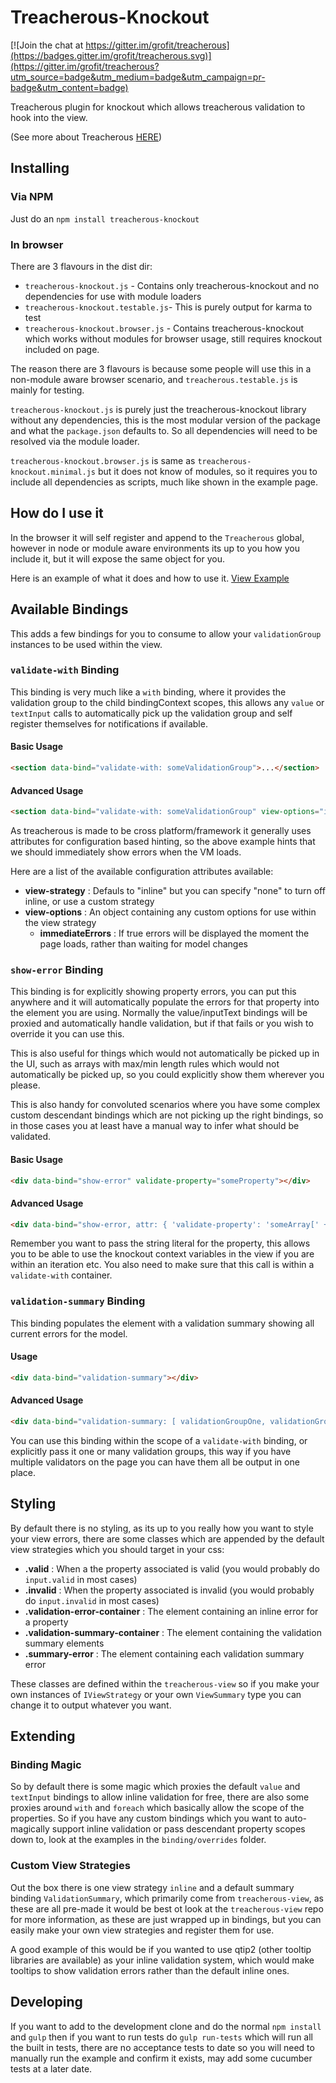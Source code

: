 # Treacherous-Knockout

[![Join the chat at https://gitter.im/grofit/treacherous](https://badges.gitter.im/grofit/treacherous.svg)](https://gitter.im/grofit/treacherous?utm_source=badge&utm_medium=badge&utm_campaign=pr-badge&utm_content=badge)

Treacherous plugin for knockout which allows treacherous validation to hook into the view.

(See more about Treacherous [HERE](https://github.com/grofit/treacherous))

## Installing

### Via NPM

Just do an `npm install treacherous-knockout`

### In browser

There are 3 flavours in the dist dir:

* `treacherous-knockout.js`         - Contains only treacherous-knockout and no dependencies for use with module loaders
* `treacherous-knockout.testable.js`- This is purely output for karma to test
* `treacherous-knockout.browser.js` - Contains treacherous-knockout which works without modules for browser usage, still requires knockout included on page.

The reason there are 3 flavours is because some people will use this in a non-module aware
browser scenario, and `treacherous.testable.js` is mainly for testing.

`treacherous-knockout.js` is purely just the treacherous-knockout library without any dependencies, 
this is the most modular version of the package and what the `package.json` defaults to. So all dependencies
will need to be resolved via the module loader.

`treacherous-knockout.browser.js` is same as `treacherous-knockout.minimal.js` but it does not know of modules, so it 
requires you to include all dependencies as scripts, much like shown in the example page.

## How do I use it

In the browser it will self register and append to the `Treacherous` global, however in node or module aware
environments its up to you how you include it, but it will expose the same object for you.

Here is an example of what it does and how to use it.
[View Example](https://rawgithub.com/grofit/treacherous-knockout/master/example/index.html)

## Available Bindings

This adds a few bindings for you to consume to allow your `validationGroup` instances to be used within the view.

### `validate-with` Binding

This binding is very much like a `with` binding, where it provides the validation group to the child bindingContext
scopes, this allows any `value` or `textInput` calls to automatically pick up the validation group and self 
register themselves for notifications if available.

#### Basic Usage
```html
<section data-bind="validate-with: someValidationGroup">...</section>
```

#### Advanced Usage
```html
<section data-bind="validate-with: someValidationGroup" view-options="immediateErrors: true">...</section>
```

As treacherous is made to be cross platform/framework it generally uses attributes for configuration
based hinting, so the above example hints that we should immediately show errors when the VM loads.

Here are a list of the available configuration attributes available:

- **view-strategy** : Defauls to "inline" but you can specify "none" to turn off inline, or use a custom strategy
- **view-options** : An object containing any custom options for use within the view strategy
    - **immediateErrors** : If true errors will be displayed the moment the page loads, rather than waiting for model changes

### `show-error` Binding

This binding is for explicitly showing property errors, you can put this anywhere and it will automatically populate
the errors for that property into the element you are using. Normally the value/inputText bindings will be proxied
and automatically handle validation, but if that fails or you wish to override it you can use this.

This is also useful for things which would not automatically be picked up in the UI, such as arrays with max/min length
rules which would not automatically be picked up, so you could explicitly show them wherever you please.

This is also handy for convoluted scenarios where you have some complex custom descendant bindings which are not picking
up the right bindings, so in those cases you at least have a manual way to infer what should be validated.

#### Basic Usage
```html
<div data-bind="show-error" validate-property="someProperty"></div>
```

#### Advanced Usage
```html
<div data-bind="show-error, attr: { 'validate-property': 'someArray[' + index() + '].foo'}"></div>
```

Remember you want to pass the string literal for the property, this allows you to be able to use the 
knockout context variables in the view if you are within an iteration etc. You also need to make sure
that this call is within a `validate-with` container.

### `validation-summary` Binding

This binding populates the element with a validation summary showing all current errors for the model.

#### Usage
```html
<div data-bind="validation-summary"></div>
```

#### Advanced Usage
```html
<div data-bind="validation-summary: [ validationGroupOne, validationGroupTwo ]"></div>
```

You can use this binding within the scope of a `validate-with` binding, or explicitly pass it one or many
validation groups, this way if you have multiple validators on the page you can have them all be output 
in one place.

## Styling

By default there is no styling, as its up to you really how you want to style your view errors, 
there are some classes which are appended by the default view strategies which you should target in your css:

- **.valid** : When a the property associated is valid (you would probably do `input.valid` in most cases) 
- **.invalid** : When the property associated is invalid (you would probably do `input.invalid` in most cases)
- **.validation-error-container** : The element containing an inline error for a property
- **.validation-summary-container** : The element containing the validation summary elements
- **.summary-error** : The element containing each validation summary error

These classes are defined within the `treacherous-view` so if you make your own instances of `IViewStrategy` 
or your own `ViewSummary` type you can change it to output whatever you want.

## Extending

### Binding Magic

So by default there is some magic which proxies the default `value` and `textInput` bindings to allow inline 
validation for free, there are also some proxies around `with` and `foreach` which basically allow the scope
of the properties. So if you have any custom bindings which you want to auto-magically support inline validation 
or pass descendant property scopes down to, look at the examples in the `binding/overrides` folder.

### Custom View Strategies

Out the box there is one view strategy `inline` and a default summary binding `ValidationSummary`, which primarily 
come from `treacherous-view`, as these are all pre-made it would be best ot look at the `treacherous-view` repo 
for more information, as these are just wrapped up in bindings, but you can easily make your own view strategies 
and register them for use.

A good example of this would be if you wanted to use qtip2 (other tooltip libraries are available) as your
inline validation system, which would make tooltips to show validation errors rather than the default inline
ones.

## Developing

If you want to add to the development clone and do the normal `npm install` and `gulp` then if you want to 
run tests do `gulp run-tests` which will run all the built in tests, there are no acceptance tests to date
so you will need to manually run the example and confirm it exists, may add some cucumber tests at a later date.